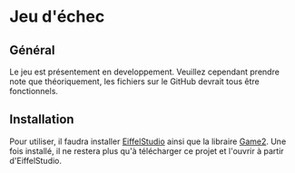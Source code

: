Jeu d'échec
===========

Général
-------

Le jeu est présentement en developpement. Veuillez cependant prendre note que théoriquement, les fichiers sur le GitHub devrait tous être fonctionnels.  

Installation
------------

Pour utiliser, il faudra installer [EiffelStudio](https://www.eiffel.com) ainsi que la libraire [Game2](https://github.com/tioui/Eiffel_Game2). Une fois installé, il ne restera plus qu'à télécharger ce projet et l'ouvrir à partir d'EiffelStudio.
